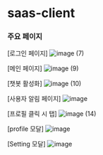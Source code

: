# saas-client


### 주요 페이지

[로그인 페이지]
![image (7)](https://github.com/user-attachments/assets/cdb680ab-c5b6-4b20-9237-1f0e58965974)

[메인 페이지]
![image (9)](https://github.com/user-attachments/assets/df1983dc-84ef-4601-a707-30385bf355f8)

[챗봇 활성화]
![image (10)](https://github.com/user-attachments/assets/66eee556-3b31-4c52-a344-e603bc5fe468)

[사용자 알림 페이지]
![image](https://github.com/user-attachments/assets/ddf7b516-25e9-44df-af4e-5e44a0a3ae3d)

[프로필 클릭 시 탭]
![image (14)](https://github.com/user-attachments/assets/e1b44dcd-5fd1-40a0-860c-17497af4468d)

[profile 모달]
![image](https://github.com/user-attachments/assets/4062753b-2c11-44b3-80ba-05a71f3ded23)

[Setting 모달]
![image](https://github.com/user-attachments/assets/10865ecf-f6f5-4915-921b-676213f10002)
